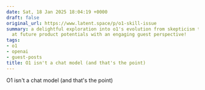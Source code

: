 ```yaml
---
date: Sat, 18 Jan 2025 18:04:19 +0000
draft: false
original_url: https://www.latent.space/p/o1-skill-issue
summary: a delightful exploration into o1's evolution from skepticism to favor, hinting
  at future product potentials with an engaging guest perspective!
tags:
- o1
- openai
- guest-posts
title: O1 isn't a chat model (and that's the point)
---
```


O1 isn't a chat model (and that's the point)